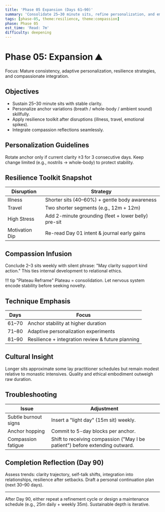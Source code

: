 ```yaml
---
title: 'Phase 05 Expansion (Days 61–90)'
summary: 'Consolidate 25–30 minute sits, refine personalization, and embed resilience + compassion across contexts.'
tags: [phase-05, theme:resilience, theme:compassion]
phase: Phase 05
est_time: 'Read: 7m'
difficulty: deepening
---
```


# Phase 05: Expansion :mountain:

<div class="phase-banner">Focus: Mature consistency, adaptive personalization, resilience strategies, and compassionate integration.</div>

## Objectives

-   Sustain 25–30 minute sits with stable clarity.
-   Personalize anchor variations (breath / whole-body / ambient sound) skillfully.
-   Apply resilience toolkit after disruptions (illness, travel, emotional spikes).
-   Integrate compassion reflections seamlessly.

## Personalization Guidelines

Rotate anchor only if current clarity ≥3 for 3 consecutive days. Keep change limited (e.g., nostrils → whole-body) to protect stability.

## Resilience Toolkit Snapshot

| Disruption     | Strategy                                            |
| -------------- | --------------------------------------------------- |
| Illness        | Shorter sits (40–60%) + gentle body awareness       |
| Travel         | Two shorter segments (e.g., 12m + 12m)              |
| High Stress    | Add 2-minute grounding (feet + lower belly) pre-sit |
| Motivation Dip | Re-read Day 01 intent & journal early gains         |

## Compassion Infusion

Conclude 2–3 sits weekly with silent phrase: "May clarity support kind action." This ties internal development to relational ethics.

!!! tip "Plateau Reframe"
Plateau = consolidation. Let nervous system encode stability before seeking novelty.

## Technique Emphasis

| Days  | Focus                                             |
| ----- | ------------------------------------------------- |
| 61–70 | Anchor stability at higher duration               |
| 71–80 | Adaptive personalization experiments              |
| 81–90 | Resilience + integration review & future planning |

## Cultural Insight

Longer sits approximate some lay practitioner schedules but remain modest relative to monastic intensives. Quality and ethical embodiment outweigh raw duration.

## Troubleshooting

| Issue                | Adjustment                                                                   |
| -------------------- | ---------------------------------------------------------------------------- |
| Subtle burnout signs | Insert a "light day" (15m sit) weekly.                                       |
| Anchor hopping       | Commit to 5-day blocks per anchor.                                           |
| Compassion fatigue   | Shift to receiving compassion ("May I be patient") before extending outward. |

## Completion Reflection (Day 90)

Assess trends: clarity trajectory, self-talk shifts, integration into relationships, resilience after setbacks. Draft a personal continuation plan (next 30–90 days).

---

After Day 90, either repeat a refinement cycle or design a maintenance schedule (e.g., 25m daily + weekly 35m). Sustainable depth is iterative.
